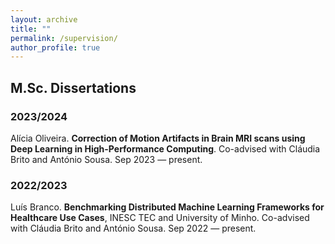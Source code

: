 ```yaml
---
layout: archive
title: ""
permalink: /supervision/
author_profile: true
---
```


## M.Sc. Dissertations

### 2023/2024

Alícia Oliveira. **Correction of Motion Artifacts in Brain MRI scans using Deep Learning in High-Performance Computing**. Co-advised with Cláudia Brito and António Sousa. Sep 2023 — present.

### 2022/2023

Luís Branco. **Benchmarking Distributed Machine Learning Frameworks for Healthcare Use Cases**, INESC TEC and University of Minho. Co-advised with Cláudia Brito and António Sousa. Sep 2022 — present.
